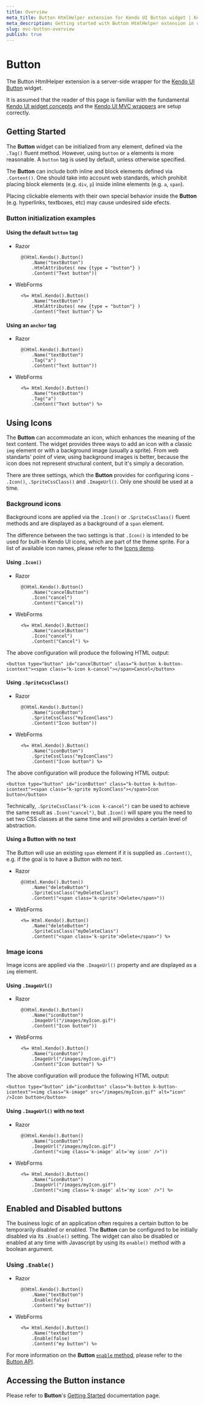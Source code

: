 ```yaml
---
title: Overview
meta_title: Button HtmlHelper extension for Kendo UI Button widget | Kendo UI documentation
meta_description: Getting started with Button HtmlHelper extension in quick steps - configure Kendo UI Button widget and operate Kendo UI Button events.
slug: mvc-button-overview
publish: true
---
```


# Button

The Button HtmlHelper extension is a server-side wrapper for the [Kendo UI Button](http://docs.kendoui.com/api/web/button) widget.

It is assumed that the reader of this page is familiar with the fundamental [Kendo UI widget concepts](/getting-started/widgets) and
the [Kendo UI MVC wrappers](/getting-started/using-kendo-with/aspnet-mvc/introduction) are setup correctly.

## Getting Started

The **Button** widget can be initialized from any element, defined via the `.Tag()` fluent method. However, using `button` or `a` elements is more reasonable. A `button` tag is used by default, unless otherwise specified.

The **Button** can include both inline and block elements defined via `.Content()`. One should take into account web standards, which prohibit placing block elements (e.g. `div`, `p`) inside inline elements (e.g. `a`, `span`).

Placing clickable elements with their own special behavior inside the **Button** (e.g. hyperlinks, textboxes, etc) may cause undesired side efects.

### Button initialization examples

#### Using the default `button` tag

* Razor

        @(Html.Kendo().Button()
            .Name("textButton")
            .HtmlAttributes( new {type = "button"} )
            .Content("Text button"))
* WebForms

        <%= Html.Kendo().Button()
            .Name("textButton")
            .HtmlAttributes( new {type = "button"} )
            .Content("Text button") %>

#### Using an `anchor` tag

* Razor

        @(Html.Kendo().Button()
            .Name("textButton")
            .Tag("a")
            .Content("Text button"))
* WebForms

        <%= Html.Kendo().Button()
            .Name("textButton")
            .Tag("a")
            .Content("Text button") %>

## Using Icons

The **Button** can accommodate an icon, which enhances the meaning of the text content.
The widget provides three ways to add an icon with a classic `img` element or with a background image (usually a sprite).
From web standarts' point of view, using background images is better, because the icon does not represent structural content, but it's simply a decoration.

There are three settings, which the **Button** provides for configuring icons - `.Icon()`, `.SpriteCssClass()` and `.ImageUrl()`. Only one should be used at a time.

### Background icons

Background icons are applied via the `.Icon()` or `.SpriteCssClass()` fluent methods and are displayed as a background of a `span` element.

The difference between the two settings is that `.Icon()` is intended to be used for built-in Kendo UI icons, which are part of the theme sprite.
For a list of available icon names, please refer to the [Icons demo](http://demos.kendoui.com/web/styling/icons.html).

#### Using `.Icon()`

* Razor

        @(Html.Kendo().Button()
            .Name("cancelButton")
            .Icon("cancel")
            .Content("Cancel"))
* WebForms

        <%= Html.Kendo().Button()
            .Name("cancelButton")
            .Icon("cancel")
            .Content("Cancel") %>

The above configuration will produce the following HTML output:

    <button type="button" id="cancelButton" class="k-button k-button-icontext"><span class="k-icon k-cancel"></span>Cancel</button>

#### Using `.SpriteCssClass()`

* Razor

        @(Html.Kendo().Button()
            .Name("iconButton")
            .SpriteCssClass("myIconClass")
            .Content("Icon button"))
* WebForms

        <%= Html.Kendo().Button()
            .Name("iconButton")
            .SpriteCssClass("myIconClass")
            .Content("Icon button") %>

The above configuration will produce the following HTML output:

    <button type="button" id="iconButton" class="k-button k-button-icontext"><span class="k-sprite myIconClass"></span>Icon button</button>
        
Technically, `.SpriteCssClass("k-icon k-cancel")` can be used to achieve the same result as `.Icon("cancel")`,
but `.Icon()` will spare you the need to set two CSS classes at the same time and will provides a certain level of abstraction.

#### Using a Button with no text

The Button will use an existing `span` element if it is supplied as `.Content()`, e.g. if the goal is to have a Button with no text.

* Razor

        @(Html.Kendo().Button()
            .Name("deleteButton")
            .SpriteCssClass("myDeleteClass")
            .Content("<span class='k-sprite'>Delete</span>"))
* WebForms

        <%= Html.Kendo().Button()
            .Name("deleteButton")
            .SpriteCssClass("myDeleteClass")
            .Content("<span class='k-sprite'>Delete</span>") %>

### Image icons

Image icons are applied via the `.ImageUrl()` property and are displayed as a `img` element.

#### Using `.ImageUrl()`

* Razor

        @(Html.Kendo().Button()
            .Name("iconButton")
            .ImageUrl("/images/myIcon.gif")
            .Content("Icon button"))
* WebForms

        <%= Html.Kendo().Button()
            .Name("iconButton")
            .ImageUrl("/images/myIcon.gif")
            .Content("Icon button") %>

The above configuration will produce the following HTML output:

    <button type="button" id="iconButton" class="k-button k-button-icontext"><img class="k-image" src="/images/myIcon.gif" alt="icon" />Icon button</button>

#### Using `.ImageUrl()` with no text

* Razor

        @(Html.Kendo().Button()
            .Name("iconButton")
            .ImageUrl("/images/myIcon.gif")
            .Content("<img class='k-image' alt='my icon' />"))
* WebForms

        <%= Html.Kendo().Button()
            .Name("iconButton")
            .ImageUrl("/images/myIcon.gif")
            .Content("<img class='k-image' alt='my icon' />") %>

## Enabled and Disabled buttons

The business logic of an application often requires a certain button to be temporarily disabled or enabled.
The **Button** can be configured to be initially disabled via its `.Enable()` setting.
The widget can also be disabled or enabled at any time with Javascript by using its `enable()` method with a boolean argument.

### Using `.Enable()`

* Razor

        @(Html.Kendo().Button()
            .Name("textButton")
            .Enable(false)
            .Content("my button"))
* WebForms

        <%= Html.Kendo().Button()
            .Name("textButton")
            .Enable(false)
            .Content("my button") %>

For more information on the **Button** [`enable` method](/api/web/button#methods-enable), please refer to the [Button API](/api/web/button/).

## Accessing the Button instance

Please refer to **Button**'s [Getting Started](/getting-started/web/button/overview/#accessing-the-button-instance) documentation page.